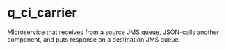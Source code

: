 # q_ci_carrier
Microservice that receives from a source JMS queue, JSON-calls another component, and puts response on a destination JMS queue.
